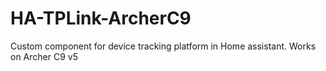 # HA-TPLink-ArcherC9
Custom component for device tracking platform in Home assistant. Works on Archer C9 v5
